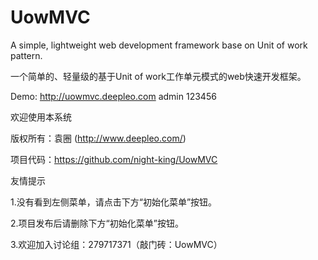 # UowMVC

A simple, lightweight web development framework base on Unit of work pattern. 

一个简单的、轻量级的基于Unit of work工作单元模式的web快速开发框架。

Demo: http://uowmvc.deepleo.com  admin 123456


欢迎使用本系统

版权所有：袁圈 (http://www.deepleo.com/)

项目代码：https://github.com/night-king/UowMVC

友情提示

1.没有看到左侧菜单，请点击下方“初始化菜单”按钮。

2.项目发布后请删除下方“初始化菜单”按钮。

3.欢迎加入讨论组：279717371（敲门砖：UowMVC）
